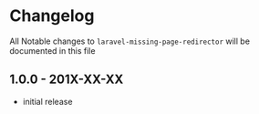 # Changelog

All Notable changes to `laravel-missing-page-redirector` will be documented in this file

## 1.0.0 - 201X-XX-XX

- initial release
